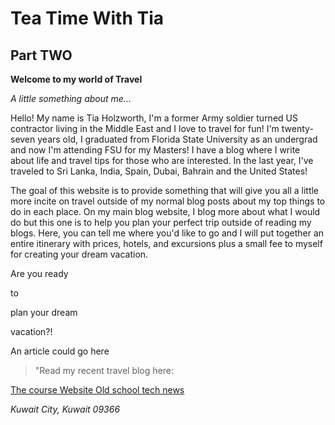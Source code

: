 <!DOCTYPE html>

<head>
<title> Travel with Tia! </title>

</head>


<body>

<h1> Tea Time With Tia</h1>
<h2> Part TWO </h2>

<strong> Welcome to my world of Travel  </strong>

<em> A little something about me...</em>
<p> Hello! My name is Tia Holzworth, I'm a former Army soldier turned US contractor living in the Middle East and I love to travel for fun! I'm twenty-seven years old, I graduated from Florida State University as an undergrad and now I'm attending FSU for my Masters! I have a blog where I write about life and travel tips for those who are interested. In the last year, I've traveled to Sri Lanka, India, Spain, Dubai, Bahrain and the United States!  </p>
<p> The goal of this website is to provide something that will give you all a little more incite on travel outside of my normal blog posts about my top things to do in each place. On my main blog website, I blog more about what I would do but this one is to help you plan your perfect trip outside of reading my blogs. Here, you can tell me where you'd like to go and I will put together an entire itinerary with prices, hotels, and excursions plus a small fee to myself for creating your dream vacation. </p> 

<p> Are you ready 



to 


plan
your
dream

vacation?!












 </p>


<article> An article could go here </article>

<blockquote> "Read my recent travel blog here: </blockquote>

<a href="https://teatimewithtia.com/2019/10/06/what-to-do-in-barcelona-spain/"> The course Website </a>
<a href="http://slashdot.org">Old school tech news </a>


<address> Kuwait City, Kuwait 09366 </address>

</body>
</html>


